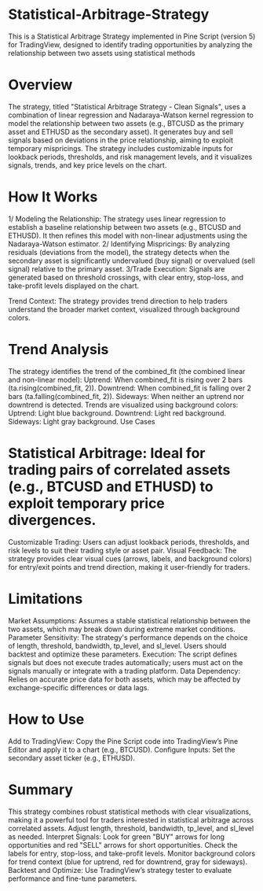 # Statistical-Arbitrage-Strategy
This is a Statistical Arbitrage Strategy implemented in Pine Script (version 5) for TradingView, designed to identify trading opportunities by analyzing the relationship between two assets using statistical methods

# Overview 
The strategy, titled "Statistical Arbitrage Strategy - Clean Signals", uses a combination of linear regression and Nadaraya-Watson kernel regression to model the relationship between two assets (e.g., BTCUSD as the primary asset and ETHUSD as the secondary asset). It generates buy and sell signals based on deviations in the price relationship, aiming to exploit temporary mispricings. The strategy includes customizable inputs for lookback periods, thresholds, and risk management levels, and it visualizes signals, trends, and key price levels on the chart.

# How It Works
1/ Modeling the Relationship: The strategy uses linear regression to establish a baseline relationship between two assets (e.g., BTCUSD and ETHUSD). It then refines this model with non-linear adjustments using the Nadaraya-Watson estimator.
2/ Identifying Mispricings: By analyzing residuals (deviations from the model), the strategy detects when the secondary asset is significantly undervalued (buy signal) or overvalued (sell signal) relative to the primary asset.
3/Trade Execution: Signals are generated based on threshold crossings, with clear entry, stop-loss, and take-profit levels displayed on the chart.

Trend Context: The strategy provides trend direction to help traders understand the broader market context, visualized through background colors.

# Trend Analysis
The strategy identifies the trend of the combined_fit (the combined linear and non-linear model):
Uptrend: When combined_fit is rising over 2 bars (ta.rising(combined_fit, 2)).
Downtrend: When combined_fit is falling over 2 bars (ta.falling(combined_fit, 2)).
Sideways: When neither an uptrend nor downtrend is detected.
Trends are visualized using background colors:
Uptrend: Light blue background.
Downtrend: Light red background.
Sideways: Light gray background.
Use Cases

# Statistical Arbitrage: Ideal for trading pairs of correlated assets (e.g., BTCUSD and ETHUSD) to exploit temporary price divergences.
Customizable Trading: Users can adjust lookback periods, thresholds, and risk levels to suit their trading style or asset pair.
Visual Feedback: The strategy provides clear visual cues (arrows, labels, and background colors) for entry/exit points and trend direction, making it user-friendly for traders.

# Limitations
Market Assumptions: Assumes a stable statistical relationship between the two assets, which may break down during extreme market conditions.
Parameter Sensitivity: The strategy's performance depends on the choice of length, threshold, bandwidth, tp_level, and sl_level. Users should backtest and optimize these parameters.
Execution: The script defines signals but does not execute trades automatically; users must act on the signals manually or integrate with a trading platform.
Data Dependency: Relies on accurate price data for both assets, which may be affected by exchange-specific differences or data lags.
# How to Use
Add to TradingView: Copy the Pine Script code into TradingView’s Pine Editor and apply it to a chart (e.g., BTCUSD).
Configure Inputs:
Set the secondary asset ticker (e.g., ETHUSD).

# Summary 
This strategy combines robust statistical methods with clear visualizations, making it a powerful tool for traders interested in statistical arbitrage across correlated assets.
Adjust length, threshold, bandwidth, tp_level, and sl_level as needed.
Interpret Signals:
Look for green "BUY" arrows for long opportunities and red "SELL" arrows for short opportunities.
Check the labels for entry, stop-loss, and take-profit levels.
Monitor background colors for trend context (blue for uptrend, red for downtrend, gray for sideways).
Backtest and Optimize: Use TradingView’s strategy tester to evaluate performance and fine-tune parameters.
